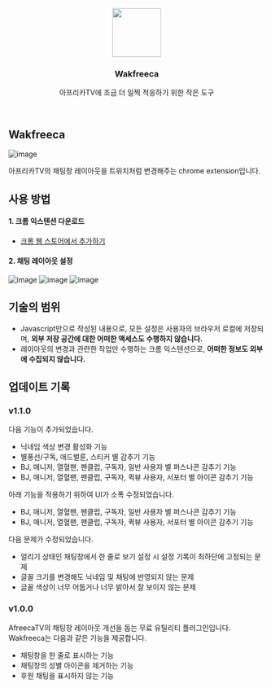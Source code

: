 <p align="center">
  <img src="https://github.com/Zabee52/Twiraforming/assets/93498724/97d139c0-aeaa-43c3-96ca-6b43925ba9da" height="96">
  <h3 align="center">Wakfreeca</h3>
</p>

<p align="center">
  아프리카TV에 조금 더 일찍 적응하기 위한 작은 도구
</p>

<br/>

## Wakfreeca

![image](https://github.com/Zabee52/Twiraforming/assets/93498724/17520c05-643b-4408-bb04-eefef74844e5)

아프리카TV의 채팅창 레이아웃을 트위치처럼 변경해주는 chrome extension입니다.

## 사용 방법

#### 1. 크롬 익스텐션 다운로드
- [크롬 웹 스토어에서 추가하기](https://chromewebstore.google.com/u/2/detail/wakfreeca/ppiicfcfonlkjdenhjblpdlniehkpalf?hl=ko)
<!--
- 미리 사용해보는 방법
  - Wakfreeca.zip 다운로드 : [링크](https://github.com/Zabee52/Wakfreeca/raw/main/Wakfreeca.zip)
  - 내려받은 파일의 압축을 해제
  - Google chrome
    1. 주소창에 `chrome://extensions/` 를 입력하여 확장 프로그램 관리 탭에 접속
    2. `개발자 모드`를 활성화한 후, `압축 해제된 확장 프로그램을 로드합니다.`를 클릭하여 압축 해제된 Wakfreeca 폴더를 선택
      ![image](https://github.com/Zabee52/Wakfreeca/assets/93498724/e75ba036-ecda-4293-b851-264e66e77a28)
    3. 활성화 완료! 🥳
      ![image](https://github.com/Zabee52/Wakfreeca/assets/93498724/33041871-902c-4ee3-9508-67466792ac6c)
-->

#### 2. 채팅 레이아웃 설정
![image](https://github.com/Zabee52/Twiraforming/assets/93498724/e59f6831-04ac-4c1a-b610-8bb185fd4e1c)
![image](https://github.com/Zabee52/Twiraforming/assets/93498724/7a4ecb4b-d34c-4257-917e-a1e20a308433)
![image](https://github.com/Zabee52/Twiraforming/assets/93498724/223621f0-ca5a-4710-a8ea-b8ccfaa599ad)


## 기술의 범위
- Javascript만으로 작성된 내용으로, 모든 설정은 사용자의 브라우저 로컬에 저장되며, __외부 저장 공간에 대한 어떠한 액세스도 수행하지 않습니다.__
- 레이아웃의 변경과 관련한 작업만 수행하는 크롬 익스텐션으로, __어떠한 정보도 외부에 수집되지 않습니다.__

## 업데이트 기록
### v1.1.0
다음 기능이 추가되었습니다.
- 닉네임 색상 변경 활성화 기능
- 별풍선/구독, 애드벌룬, 스티커 별 감추기 기능
- BJ, 매니저, 열혈팬, 팬클럽, 구독자, 일반 사용자 별 퍼스나콘 감추기 기능
- BJ, 매니저, 열혈팬, 팬클럽, 구독자, 퀵뷰 사용자, 서포터 별 아이콘 감추기 기능

아래 기능을 적용하기 위하여 UI가 소폭 수정되었습니다.
- BJ, 매니저, 열혈팬, 팬클럽, 구독자, 일반 사용자 별 퍼스나콘 감추기 기능
- BJ, 매니저, 열혈팬, 팬클럽, 구독자, 퀵뷰 사용자, 서포터 별 아이콘 감추기 기능

다음 문제가 수정되었습니다.
- 얼리기 상태인 채팅창에서 한 줄로 보기 설정 시 설정 기록이 최하단에 고정되는 문제
- 글꼴 크기를 변경해도 닉네임 및 채팅에 반영되지 않는 문제
- 글꼴 색상이 너무 어둡거나 너무 밝아서 잘 보이지 않는 문제

### v1.0.0
AfreecaTV의 채팅창 레이아웃 개선을 돕는 무료 유틸리티 플러그인입니다.
Wakfreeca는 다음과 같은 기능을 제공합니다.
- 채팅창을 한 줄로 표시하는 기능
- 채팅창의 성별 아이콘을 제거하는 기능
- 후원 채팅을 표시하지 않는 기능
